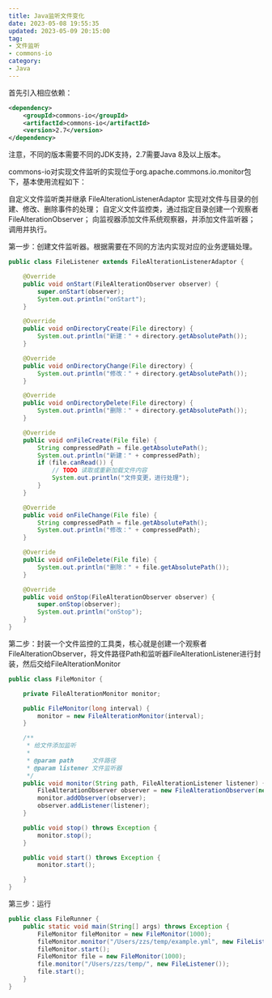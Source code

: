 ```yaml
---
title: Java监听文件变化
date: 2023-05-08 19:55:35
updated: 2023-05-09 20:15:00
tag:
- 文件监听
- commons-io
category:
- Java
---
```

首先引入相应依赖：
```xml
<dependency>
	<groupId>commons-io</groupId>
	<artifactId>commons-io</artifactId>
	<version>2.7</version>
</dependency>
```
注意，不同的版本需要不同的JDK支持，2.7需要Java 8及以上版本。

commons-io对实现文件监听的实现位于org.apache.commons.io.monitor包下，基本使用流程如下：

自定义文件监听类并继承 FileAlterationListenerAdaptor 实现对文件与目录的创建、修改、删除事件的处理；
自定义文件监控类，通过指定目录创建一个观察者 FileAlterationObserver；
向监视器添加文件系统观察器，并添加文件监听器；
调用并执行。

第一步：创建文件监听器。根据需要在不同的方法内实现对应的业务逻辑处理。
```java
public class FileListener extends FileAlterationListenerAdaptor {

    @Override
    public void onStart(FileAlterationObserver observer) {
        super.onStart(observer);
        System.out.println("onStart");
    }

    @Override
    public void onDirectoryCreate(File directory) {
        System.out.println("新建：" + directory.getAbsolutePath());
    }

    @Override
    public void onDirectoryChange(File directory) {
        System.out.println("修改：" + directory.getAbsolutePath());
    }

    @Override
    public void onDirectoryDelete(File directory) {
        System.out.println("删除：" + directory.getAbsolutePath());
    }

    @Override
    public void onFileCreate(File file) {
        String compressedPath = file.getAbsolutePath();
        System.out.println("新建：" + compressedPath);
        if (file.canRead()) {
            // TODO 读取或重新加载文件内容
            System.out.println("文件变更，进行处理");
        }
    }

    @Override
    public void onFileChange(File file) {
        String compressedPath = file.getAbsolutePath();
        System.out.println("修改：" + compressedPath);
    }

    @Override
    public void onFileDelete(File file) {
        System.out.println("删除：" + file.getAbsolutePath());
    }

    @Override
    public void onStop(FileAlterationObserver observer) {
        super.onStop(observer);
        System.out.println("onStop");
    }
}
```
第二步：封装一个文件监控的工具类，核心就是创建一个观察者FileAlterationObserver，将文件路径Path和监听器FileAlterationListener进行封装，然后交给FileAlterationMonitor
```java
public class FileMonitor {

	private FileAlterationMonitor monitor;

	public FileMonitor(long interval) {
		monitor = new FileAlterationMonitor(interval);
	}

	/**
	 * 给文件添加监听
	 *
	 * @param path     文件路径
	 * @param listener 文件监听器
	 */
	public void monitor(String path, FileAlterationListener listener) {
		FileAlterationObserver observer = new FileAlterationObserver(new File(path));
		monitor.addObserver(observer);
		observer.addListener(listener);
	}

	public void stop() throws Exception {
		monitor.stop();
	}

	public void start() throws Exception {
		monitor.start();

	}
}
```
第三步：运行
```java
public class FileRunner {
	public static void main(String[] args) throws Exception {
		FileMonitor fileMonitor = new FileMonitor(1000);
		fileMonitor.monitor("/Users/zzs/temp/example.yml", new FileListener());
		fileMonitor.start();
        FileMonitor file = new FileMonitor(1000);
        file.monitor("/Users/zzs/temp/", new FileListener());
        file.start();
	}
}
```